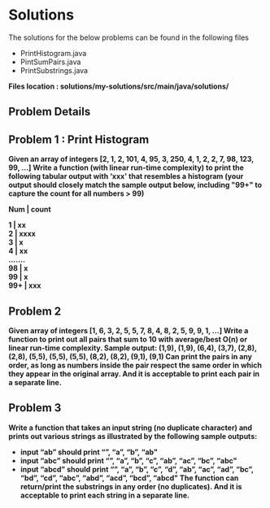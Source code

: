 # Solutions

The solutions for the below problems can be found in the following files

* PrintHistogram.java
* PintSumPairs.java
* PrintSubstrings.java

<b>Files location : solutions/my-solutions/src/main/java/solutions/

## Problem Details

## Problem 1 : Print Histogram <br/>

Given an array of integers [2, 1, 2, 101, 4, 95, 3, 250, 4, 1, 2, 2, 7, 98, 123, 99, ...]
Write a function (with linear run-time complexity) to print the following tabular output with ‘xxx' that resembles a histogram (your output should closely match the sample output below, including "99+" to capture the count for all numbers > 99)

Num | count <br/>

1 | xx <br/>
2 | xxxx <br/>
3 | x <br/>
4 | xx <br/>
....... <br/>
98 | x <br/>
99 | x <br/>
99+ | xxx <br/>

## Problem 2 <br/>

Given array of integers [1, 6, 3, 2, 5, 5, 7, 8, 4, 8, 2, 5, 9, 9, 1, ...]
Write a function to print out all pairs that sum to 10 with average/best O(n) or linear run-time complexity.
Sample output: (1,9), (1,9), (6,4), (3,7), (2,8), (2,8), (5,5), (5,5), (5,5), (8,2), (8,2), (9,1), (9,1)
Can print the pairs in any order, as long as numbers inside the pair respect the same order in which they appear in the original array. And it is acceptable to print each pair in a separate line.

## Problem 3 <br/>
Write a function that takes an input string (no duplicate character) and prints out various strings as illustrated by the following sample outputs:
- input “ab” should print “”, “a”, “b”, “ab"
- input “abc” should print “”, “a”, “b”, “c”, “ab”, “ac”, “bc”, “abc"
- input “abcd” should print “”, “a”, “b”, “c”, “d”, “ab”, “ac”, “ad”, “bc”, “bd”, “cd”, “abc”, “abd”, “acd”, “bcd”, “abcd"
The function can return/print the substrings in any order (no duplicates). And it is acceptable to print each string in a separate line.
